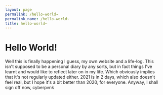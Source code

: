 ```yaml
---
layout: page
permalink: /hello-world~
permalink_name: /hello-world~
title: hello-world~
---
```

# Hello World!
Well this is finally happening I guess, my own website and a life-log.
This isn't supposed to be a personal diary by any sorts, but in fact things I've learnt and would like to reflect later on in my life.
Which obviously implies that it's not regularly updated either.
2021 is in 2 days, which also doesn't feel real, but I hope it's a bit better than 2020, for everyone. 
Anyway, I shall sign off now,
cyberpvnk
